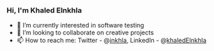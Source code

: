 ### Hi, I'm Khaled Elnkhla 

- 🌱 I’m currently interested in software testing
- 👯 I’m looking to collaborate on creative projects
- 📫 How to reach me: 
                      Twitter - @[inkhla](https://twitter.com/inkhla),
                      LinkedIn - @[khaledElnkhla](https://www.linkedin.com/in/elnkhla/)